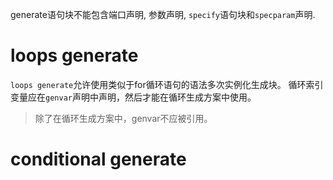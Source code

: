generate语句块不能包含端口声明, 参数声明, `specify`语句块和`specparam`声明. 

# loops generate
`loops generate`允许使用类似于for循环语句的语法多次实例化生成块。
循环索引变量应在`genvar`声明中声明，然后才能在循环生成方案中使用。

> 除了在循环生成方案中，genvar不应被引用。



# conditional generate